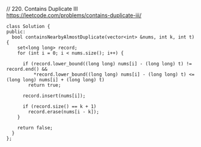 // 220. Contains Duplicate III  
https://leetcode.com/problems/contains-duplicate-iii/  

```
class Solution {
public:
  bool containsNearbyAlmostDuplicate(vector<int> &nums, int k, int t) {
    set<long long> record;
    for (int i = 0; i < nums.size(); i++) {

      if (record.lower_bound((long long) nums[i] - (long long) t) != record.end() &&
          *record.lower_bound((long long) nums[i] - (long long) t) <= (long long) nums[i] + (long long) t)
        return true;

      record.insert(nums[i]);

      if (record.size() == k + 1)
        record.erase(nums[i - k]);
    }

    return false;
  }
};
```